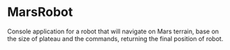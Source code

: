 # MarsRobot
Console application for a robot that will navigate on Mars terrain, base on the size of plateau and the commands, returning the final position of robot.
